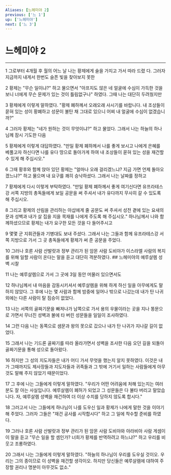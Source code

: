 ```yaml
---
Aliases: [느헤미야 2]
previous: ['느 1']
up: ['느헤미야']
next: ['느 3']
---
```

# 느헤미야 2

***


1 그로부터 4개월 후 월의 어느 날 나는 황제에게 술을 가지고 가서 따라 드렸 다. 그러자 지금까지 내게서 한번도 슬픈 빛을 찾아보지 못한 

2 황제는 "무슨 일이냐?" 하고 물으면서 "아프지도 않은 네 얼굴에 수심이 가득한 것을 보니 너에게 무슨 문제가 있는 것이 틀림없구나" 하였다. 그때 나는 대단히 두려웠지만 

3 황제에게 이렇게 말하였다. "황제 폐하께서 오래오래 사시기를 바랍니다. 내 조상들이 묻혀 있는 성이 황폐하고 성문이 불탄 채 그대로 있으니 어찌 내 얼굴에 수심이 없겠습니까?" 

4 그러자 황제는 "네가 원하는 것이 무엇이냐?" 하고 물었다. 그래서 나는 하늘의 하나님께 잠시 기도한 다음 

5 황제에게 이렇게 대답하였다. "만일 황제 폐하께서 나를 좋게 보시고 나에게 은혜를 베풀고자 하신다면 나를 유다 땅으로 돌아가게 하여 내 조상들이 묻혀 있는 성을 재건할 수 있게 해 주십시오." 

6 그때 황후와 함께 앉아 있던 황제는 "얼마나 오래 걸리겠느냐? 지금 가면 언제 돌아오겠느냐?" 하고 물으며 내 요구를 쾌히 승낙하셨다. 그래서 나는 날짜를 정하고 

7 황제에게 다시 이렇게 부탁하였다. "만일 황제 폐하께서 좋게 여기신다면 유프라테스강 서쪽 지방의 총독들에게 보일 공문을 써 주셔서 내가 유다까지 무사히 갈 수 있도록 해 주십시오. 

8 그리고 황제의 산림을 관리하는 아삽에게 줄 공문도 써 주셔서 성전 곁에 있는 요새의 문과 성벽과 내가 살 집을 지을 목재를 나에게 주도록 해 주십시오." 하나님께서 나와 함께하셨으므로 황제는 내가 요구한 모든 것을 다 들어주시고 

9 몇몇 군 지휘관들과 기병대도 보내 주셨다. 그래서 나는 그들과 함께 유프라테스강 서쪽 지방으로 가서 그 곳 총독들에게 황제가 써 준 공문을 주었다. 

10 그러나 호론 사람 산발랏과 정부 관리가 된 암몬 사람 도비야가 이스라엘 사람의 복지를 위해 일할 사람이 온다는 말을 듣고 대단히 격분하였다. ## 느헤미야의 예루살렘 성벽 시찰 

11 나는 예루살렘으로 가서 그 곳에 3일 동안 머물러 있으면서도 

12 하나님께서 내 마음을 감동시키셔서 예루살렘을 위해 하게 하신 일을 아무에게도 말하지 않았다. 그 후에 나는 몇 사람과 함께 밤중에 일어나 밖으로 나갔는데 내가 탄 나귀 외에는 다른 사람이 탈 짐승이 없었다. 

13 나는 서쪽의 골짜기문을 빠져나가 남쪽으로 가서 용의 우물이라는 곳을 지나 똥문으로 가면서 무너진 성벽과 불에 타 버린 성문들을 일일이 조사하였다. 

14 그런 다음 나는 동쪽으로 샘문과 왕의 못으로 갔으나 내가 탄 나귀가 지나갈 길이 없었다. 

15 그래서 나는 기드론 골짜기를 따라 올라가면서 성벽을 조사한 다음 오던 길을 되돌아 골짜기문을 통해 성으로 돌아왔다. 

16 하지만 그 성의 지도자들은 내가 어디 가서 무엇을 했는지 알지 못하였다. 이것은 내가 그때까지도 제사장들과 지도자들과 귀족들과 그 밖에 거기서 일하는 사람들에게 아무것도 말해 주지 않았기 때문이었다. 

17 그 후에 나는 그들에게 이렇게 말하였다. "우리가 어떤 어려움에 처해 있는지는 여러분도 잘 아는 사실입니다. 예루살렘이 폐허가 되었고 그 성문들은 다 불타 버리고 말았습니다. 자, 예루살렘 성벽을 재건하여 더 이상 수치를 당하지 않도록 합시다." 

18 그러고서 나는 그들에게 하나님이 나를 도우신 일과 황제가 나에게 말한 것을 이야기해 주었다. 그러자 그들은 "재건 공사를 시작합시다" 하고 그 일에 착수할 준비를 하였다. 

19 그러나 호론 사람 산발랏과 정부 관리가 된 암몬 사람 도비야와 아라비아 사람 게셈이 이 말을 듣고 "무슨 일을 할 셈인가? 너희가 황제를 반역하려고 하느냐?" 하고 우리를 비웃고 조롱하였다. 

20 그래서 나는 그들에게 이렇게 말하였다. "하늘의 하나님이 우리를 도우실 것이오. 우리는 그의 종이므로 이 성벽을 재건할 생각이오. 하지만 당신들은 예루살렘에 대하여 주장할 권리나 명분이 아무것도 없소."
